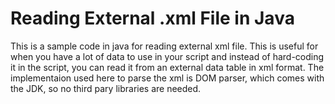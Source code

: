 # Reading External .xml File in Java #

This is a sample code in java for reading external xml file.
This is useful for when you have a lot of data to use in your script and instead of hard-coding it in the script, 
you can read it from an external data table in xml format. 
The implementaion used here to parse the xml is DOM parser, which comes with the JDK, so no third pary libraries are needed.
